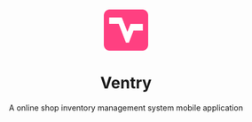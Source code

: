 <h1 align="center" style="border-bottom: none">
    <div>
        <a href="https://github.com/noahweasley/Ventry">
            <img src="assets/ventry_icon_2.png" width="80" />
        </a>
    </div>
    <br>
    Ventry
</h1>

<p align="center">
A online shop inventory management system mobile application
</p>
